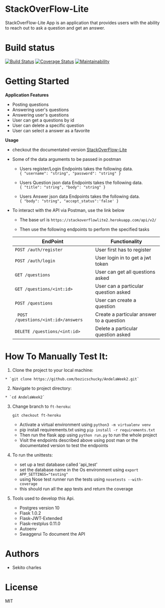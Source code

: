 
# StackOverFlow-Lite
StackOverFlow-Lite App is an application that provides users with the ability to reach out to ask a question and get an answer.

# Build status  
[![Build Status](https://travis-ci.org/bozicschucky/AndelaWeek2.svg?branch=ft-heroku)](https://travis-ci.org/bozicschucky/AndelaWeek2)
[![Coverage Status](https://coveralls.io/repos/github/bozicschucky/AndelaWeek2/badge.svg?branch=ft-heroku)](https://coveralls.io/github/bozicschucky/AndelaWeek2?branch=ft-heroku)
[![Maintainability](https://api.codeclimate.com/v1/badges/ae1d59f2e0eda6149a6f/maintainability)](https://codeclimate.com/github/bozicschucky/AndelaWeek2/maintainability)

# Getting Started



**Application Features**

* Posting questions
* Answering user's questions
* Answering user's questions
* User can get a questions by id
* User can delete a specific question
* User can select a answer as a favorite


**Usage**
  * checkout the documentated version [StackOverFlow-Lite](https://stackoverflowlite2.herokuapp.com/)


* Some of the data arguments to be passed in postman
  * Users register/Login Endpoints takes the following data.  
  ` {
        "username": "string",
        "password": "string"
          }
    `    
   * Users Question json data Endpoints takes the following data.  
   `
   {
      "title": "string",
      "body": "string"
    }
    `

   * Users Answer json data Endpoints takes the following data.  
   `
   {
      "body": "string",
      "accept_status":'false'
    }
    `


* To interact with the API via Postman, use the link below  
    * The  base url is ` https://stackoverflowlite2.herokuapp.com/api/v2/ `

    * Then use the following endpoints to perform the specified tasks

    EndPoint                            | Functionality
    ------------------------            | ----------------------
    `POST /auth/register `                     | User first has to register
    `POST /auth/login `                     | User login in to get a jwt token
    `GET /questions `                     | User can get all questions asked
    `GET /questions/<int:id>  `               | User can a particular question asked
    `POST /questions            `         | User can create a question
    ` POST /questions/<int:id>/answers`        | Create a particular answer to a question
    ` DELETE /questions/<int:id>       `       | Delete a particular question asked

# How To Manually Test It:

  1. Clone the project to your local machine:

    * `git clone https://github.com/bozicschucky/AndelaWeek2.git`

  2. Navigate to project directory:

    * `cd AndelaWeek2`

  3. Change branch to `ft-heroku`:

     `git checkout ft-heroku`

      * Activate a virtual environment using `python3 -m virtualenv venv`
      * pip install requirements.txt using `pip install -r requirements.txt`
      * Then run the flask app using `python run.py`   to run the whole project
      * Visit the endpoints described above using post man or the documentated version to test the endpoints

  4. To run the unittests:
      * set up a test database called 'api_test'
      * set the database name in the Os environment using `export APP_SETTINGS="testing"`
      * using Nose test runner run the tests using `nosetests --with-coverage`
      * this should run all the app tests and return the coverage


  4.  Tools used to develop this Api.  
        * Postgres version 10  
        * Flask 1.0.2  
        * Flask-JWT-Extended   
        * Flask-restplus 0.11.0  
        * Autoenv   
        * Swaggerui To document the API   





# Authors
 - Sekito charles

# License
MIT

